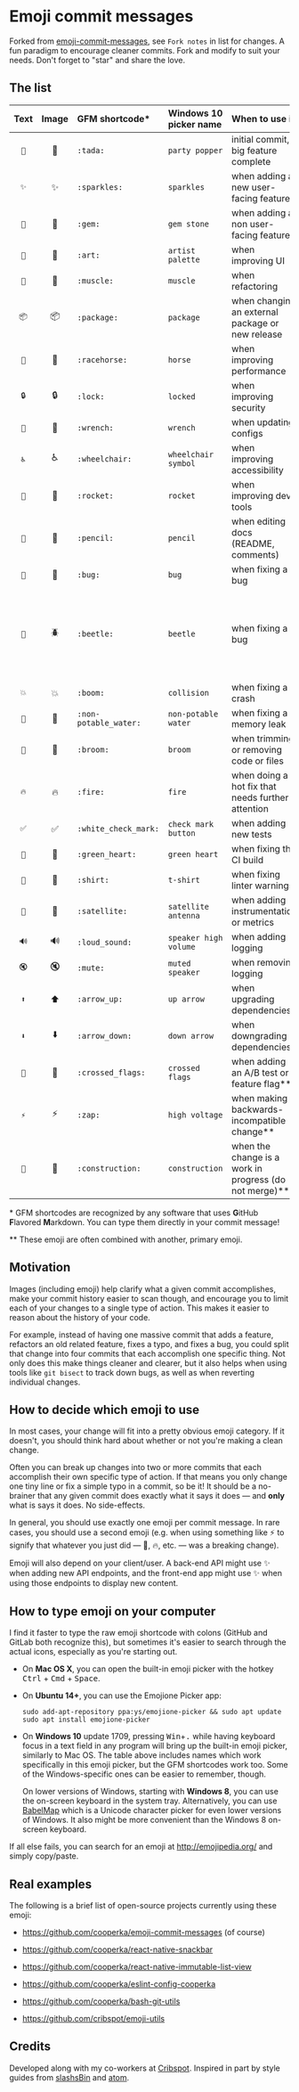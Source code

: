 # Emoji commit messages

Forked from [emoji-commit-messages](https://github.com/cooperka/emoji-commit-messages), see `Fork notes` in list for changes.
A fun paradigm to encourage cleaner commits.
Fork and modify to suit your needs. Don't forget to "star" and share the love.

## The list

| Text | Image | GFM shortcode* | Windows 10 picker name | When to use it | Fork notes |
|:--:|:-----:|:--------- |:-------------- |:-------------- |:-------------- |
| `🎉` | :tada: | `:tada:` | `party popper` | initial commit, big feature complete | modified |
| `✨` | :sparkles: | `:sparkles:` | `sparkles` | when adding a new user-facing feature ||
| `💎` | :gem: | `:gem:` | `gem stone` | when adding a non user-facing feature | modified |
| `🎨` | :art: | `:art:` | `artist palette` | when improving UI ||
| `💪` | :muscle: | `:muscle:` | `muscle` | when refactoring | was `:package:`|
| `📦` | :package: | `:package:` | `package` | when changing an external package or new release| New usage |
| `🐎` | :racehorse: | `:racehorse:` | `horse` | when improving performance ||
| `🔒` | :lock: | `:lock:` | `locked` | when improving security ||
| `🔧` | :wrench: | `:wrench:` | `wrench` | when updating configs ||
| `♿` | :wheelchair: | `:wheelchair:` | `wheelchair symbol` |  when improving accessibility ||
| `🚀` | :rocket: | `:rocket:` | `rocket` | when improving dev tools ||
| `📝` | :pencil: | `:pencil:` | `pencil` | when editing docs (README, comments) ||
| `🐛` | :bug: | `:bug:` | `bug` | when fixing a bug ||
| `🐞` | :beetle: | `:beetle:` | `beetle` | when fixing a bug | A popular alt for `:bug:`, longer to type, but looks more like a bug |
| `💥` | :boom: | `:boom:` | `collision` | when fixing a crash ||
| `🚱` | :non-potable_water: | `:non-potable_water:` | `non-potable water` | when fixing a memory leak ||
| `🧹` | :broom: | `:broom:` | `broom` | when trimming or removing code or files | New! |
| `🔥` | :fire: | `:fire:` | `fire` | when doing a hot fix that needs further attention | New usage |
| `✅` | :white_check_mark: | `:white_check_mark:` | `check mark button` | when adding new tests ||
| `💚` | :green_heart: | `:green_heart:` | `green heart` | when fixing the CI build ||
| `👕` | :shirt: | `:shirt:` | `t-shirt` | when fixing linter warnings ||
| `📡` | :satellite: | `:satellite:` | `satellite antenna` | when adding instrumentation or metrics ||
| `🔊` | :loud_sound: | `:loud_sound:` | `speaker high volume` | when adding logging ||
| `🔇` | :mute: | `:mute:` | `muted speaker` | when removing logging ||
| `⬆` | :arrow_up: | `:arrow_up:` | `up arrow` | when upgrading dependencies ||
| `⬇` | :arrow_down: | `:arrow_down:` | `down arrow` | when downgrading dependencies ||
| `🎌` | :crossed_flags: | `:crossed_flags:` | `crossed flags` | when adding an A/B test or feature flag** ||
| `⚡` | :zap: | `:zap:` | `high voltage` | when making a backwards-incompatible change** ||
| `🚧` | :construction: | `:construction:` | `construction` | when the change is a work in progress (do not merge)** ||

\* GFM shortcodes are recognized by any software that uses **G**itHub **F**lavored **M**arkdown. You can type them directly in your commit message!

\** These emoji are often combined with another, primary emoji.

## Motivation

Images (including emoji) help clarify what a given commit accomplishes,
make your commit history easier to scan though, and encourage you
to limit each of your changes to a single type of action.
This makes it easier to reason about the history of your code.

For example, instead of having one massive commit that adds a feature,
refactors an old related feature, fixes a typo, and fixes a bug,
you could split that change into four commits that each accomplish
one specific thing. Not only does this make things cleaner and clearer,
but it also helps when using tools like `git bisect` to track down bugs,
as well as when reverting individual changes.

## How to decide which emoji to use

In most cases, your change will fit into a pretty obvious emoji category. If it doesn't, you should think hard about whether or not you're making a clean change.

Often you can break up changes into two or more commits that each accomplish their own specific type of action. If that means you only change one tiny line or fix a simple typo in a commit, so be it! It should be a no-brainer that any given commit does exactly what it says it does — and **only** what is says it does. No side-effects.

In general, you should use exactly one emoji per commit message. In rare cases, you should use a second emoji (e.g. when using something like :zap: to signify that whatever you just did — :bug:, :fire:, etc. — was a breaking change).

Emoji will also depend on your client/user. A back-end API might use :sparkles: when adding new API endpoints, and the front-end app might use :sparkles: when using those endpoints to display new content.

## How to type emoji on your computer

I find it faster to type the raw emoji shortcode with colons (GitHub and GitLab both recognize this), but sometimes it's easier to search through the actual icons, especially as you're starting out.

- On **Mac OS X**, you can open the built-in emoji picker with the hotkey <kbd>Ctrl</kbd> + <kbd>Cmd</kbd> + <kbd>Space</kbd>.

- On **Ubuntu 14+**, you can use the Emojione Picker app:

    ```console
    sudo add-apt-repository ppa:ys/emojione-picker && sudo apt update
    sudo apt install emojione-picker
    ```

- On **Windows 10** update 1709, pressing <kbd>Win</kbd>+<kbd>.</kbd> while having keyboard focus in a text field in any program will bring up the built-in emoji picker, similarly to Mac OS. The table above includes names which work specifically in this emoji picker, but the GFM shortcodes work too. Some of the Windows-specific ones can be easier to remember, though.

  On lower versions of Windows, starting with **Windows 8**, you can use the on-screen keyboard in the system tray. Alternatively, you can use [BabelMap] which is a Unicode character picker for even lower versions of Windows. It also might be more convenient than the Windows 8 on-screen keyboard.

If all else fails, you can search for an emoji at <http://emojipedia.org/> and simply copy/paste.

## Real examples

The following is a brief list of open-source projects currently using these emoji:

- https://github.com/cooperka/emoji-commit-messages (of course)

- https://github.com/cooperka/react-native-snackbar

- https://github.com/cooperka/react-native-immutable-list-view

- https://github.com/cooperka/eslint-config-cooperka

- https://github.com/cooperka/bash-git-utils

- https://github.com/cribspot/emoji-utils

## Credits

Developed along with my co-workers at [Cribspot](https://www.cribspot.com/). Inspired in part by style guides from [slashsBin](https://github.com/slashsBin/styleguide-git-commit-message#suggested-emojis) and [atom](https://github.com/atom/atom/blob/master/CONTRIBUTING.md#git-commit-messages).

[BabelMap]: https://www.babelstone.co.uk/Software/BabelMap.html
